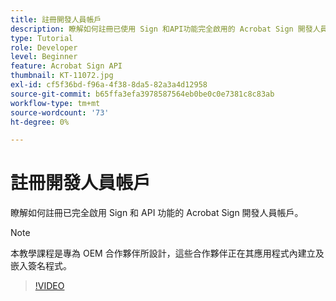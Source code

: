 ```yaml
---
title: 註冊開發人員帳戶
description: 瞭解如何註冊已使用 Sign 和API功能完全啟用的 Acrobat Sign 開發人員帳戶
type: Tutorial
role: Developer
level: Beginner
feature: Acrobat Sign API
thumbnail: KT-11072.jpg
exl-id: cf5f36bd-f96a-4f38-8da5-82a3a4d12958
source-git-commit: b65ffa3efa3978587564eb0be0c0e7381c8c83ab
workflow-type: tm+mt
source-wordcount: '73'
ht-degree: 0%

---
```


# 註冊開發人員帳戶

瞭解如何註冊已完全啟用 Sign 和 API 功能的 Acrobat Sign 開發人員帳戶。

>[!NOTE]
>
>本教學課程是專為 OEM 合作夥伴所設計，這些合作夥伴正在其應用程式內建立及嵌入簽名程式。

>[!VIDEO](https://video.tv.adobe.com/v/347347?hidetitle=true)
